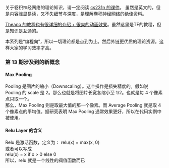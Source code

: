 关于卷积神经网络的理论知识，请一定阅读 [cs231n 的课件](http://cs231n.github.io/convolutional-networks/)。
虽然是英文的，但是内容浅显易读，又不失细节与深度，是理解卷积神经网络的绝佳资料。

[Theano 的教程也有很详细的介绍 + 很爽的动画效果](http://deeplearning.net/software/theano_versions/dev/tutorial/conv_arithmetic.html)。虽然这里是TF的教程，但是知识是互通的。

本系列是“编程向”，所以一切理论都是点到为止。然后外链更优质的理论资源。这样大家的学习效率才高。

### 第 13 期涉及到的新概念
#### Max Pooling
Pooling 是图片的缩小（Downscaling）。这个操作是损失精度的。假如说 Pooling 的 scale 是 2。那么也就是将图片长宽各缩小至 1/2。也就是每 4 个像素点只取一个。  
那么，Max Pooling 则是取最大值的那一个像素。而 Average Pooling 就是取 4 个像素点的平均值。据研究表明 Max Pooling 通常效果更好，所以在代码实例中被使用。

#### Relu Layer 的含义
Relu 是激活函数，定义为： relu(x) = max(x, 0)  
或者可以写成  
relu(x) = x if x > 0 else 0    
所以，relu 就是一个线性的阀值函数而已
